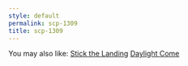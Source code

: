 ```yaml
---
style: default
permalink: scp-1309
title: scp-1309
---
```

You may also like:
[Stick the Landing](http://scp-wiki.net/stick-the-landing)
[Daylight Come](http://scp-wiki.net/daylight-come)